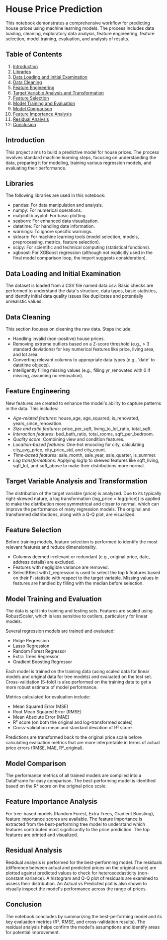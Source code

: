 # House Price Prediction

This notebook demonstrates a comprehensive workflow for predicting house prices using machine learning models. The process includes data loading, cleaning, exploratory data analysis, feature engineering, feature selection, model training, evaluation, and analysis of results.

## Table of Contents

1.  [Introduction](#introduction)
2.  [Libraries](#libraries)
3.  [Data Loading and Initial Examination](#data-loading-and-initial-examination)
4.  [Data Cleaning](#data-cleaning)
5.  [Feature Engineering](#feature-engineering)
6.  [Target Variable Analysis and Transformation](#target-variable-analysis-and-transformation)
7.  [Feature Selection](#feature-selection)
8.  [Model Training and Evaluation](#model-training-and-evaluation)
9.  [Model Comparison](#model-comparison)
10. [Feature Importance Analysis](#feature-importance-analysis)
11. [Residual Analysis](#residual-analysis)
12. [Conclusion](#conclusion)

## Introduction

This project aims to build a predictive model for house prices. The process involves standard machine learning steps, focusing on understanding the data, preparing it for modeling, training various regression models, and evaluating their performance.

## Libraries

The following libraries are used in this notebook:

-   pandas: For data manipulation and analysis.
-   numpy: For numerical operations.
-   matplotlib.pyplot: For basic plotting.
-   seaborn: For enhanced data visualization.
-   datetime: For handling date information.
-   warnings: To ignore specific warnings.
-   sklearn: For machine learning tools (model selection, models, preprocessing, metrics, feature selection).
-   scipy: For scientific and technical computing (statistical functions).
-   xgboost: For XGBoost regression (although not explicitly used in the final model comparison loop, the import suggests consideration).

## Data Loading and Initial Examination

The dataset is loaded from a CSV file named data.csv. Basic checks are performed to understand the data's structure, data types, basic statistics, and identify initial data quality issues like duplicates and potentially unrealistic values.

## Data Cleaning

This section focuses on cleaning the raw data. Steps include:

-   Handling invalid (non-positive) house prices.
-   Removing extreme outliers based on a Z-score threshold (e.g., > 3 standard deviations) for key numerical features like price, living area, and lot area.
-   Converting relevant columns to appropriate data types (e.g., 'date' to datetime objects).
-   Intelligently filling missing values (e.g., filling yr_renovated with 0 if missing, assuming no renovation).

## Feature Engineering

New features are created to enhance the model's ability to capture patterns in the data. This includes:

-   *Age-related features*: house_age, age_squared, is_renovated, years_since_renovation.
-   *Size and ratio features*: price_per_sqft, living_to_lot_ratio, total_sqft.
-   *Interaction features*: bed_bath_ratio, total_rooms, sqft_per_bedroom.
-   *Quality score*: Combining view and condition features.
-   *Location-based features*: One-hot encoding for city, calculating city_avg_price, city_price_std, and city_count.
-   *Time-based features*: sale_month, sale_year, sale_quarter, is_summer.
-   *Log transformations*: Applying log1p to skewed features like sqft_living, sqft_lot, and sqft_above to make their distributions more normal.

## Target Variable Analysis and Transformation

The distribution of the target variable (price) is analyzed. Due to its typically right-skewed nature, a log transformation (log_price = log(price)) is applied to make the distribution more symmetrical and closer to normal, which can improve the performance of many regression models. The original and transformed distributions, along with a Q-Q plot, are visualized.

## Feature Selection

Before training models, feature selection is performed to identify the most relevant features and reduce dimensionality.

-   Columns deemed irrelevant or redundant (e.g., original price, date, address details) are excluded.
-   Features with negligible variance are removed.
-   SelectKBest with f_regression is used to select the top k features based on their F-statistic with respect to the target variable. Missing values in features are handled by filling with the median before selection.

## Model Training and Evaluation

The data is split into training and testing sets. Features are scaled using RobustScaler, which is less sensitive to outliers, particularly for linear models.

Several regression models are trained and evaluated:

-   Ridge Regression
-   Lasso Regression
-   Random Forest Regressor
-   Extra Trees Regressor
-   Gradient Boosting Regressor

Each model is trained on the training data (using scaled data for linear models and original data for tree models) and evaluated on the test set. Cross-validation (5-fold) is also performed on the training data to get a more robust estimate of model performance.

Metrics calculated for evaluation include:

-   Mean Squared Error (MSE)
-   Root Mean Squared Error (RMSE)
-   Mean Absolute Error (MAE)
-   R² score (on both the original and log-transformed scales)
-   Cross-validation mean and standard deviation of R² score.

Predictions are transformed back to the original price scale before calculating evaluation metrics that are more interpretable in terms of actual price errors (RMSE, MAE, R²_original).

## Model Comparison

The performance metrics of all trained models are compiled into a DataFrame for easy comparison. The best-performing model is identified based on the R² score on the original price scale.

## Feature Importance Analysis

For tree-based models (Random Forest, Extra Trees, Gradient Boosting), feature importance scores are available. The feature importance is extracted from the best-performing tree model to understand which features contributed most significantly to the price prediction. The top features are printed and visualized.

## Residual Analysis

Residual analysis is performed for the best-performing model. The residuals (difference between actual and predicted prices on the original scale) are plotted against predicted values to check for heteroscedasticity (non-constant variance). A histogram and Q-Q plot of residuals are examined to assess their distribution. An Actual vs Predicted plot is also shown to visually inspect the model's performance across the range of prices.

## Conclusion

The notebook concludes by summarizing the best-performing model and its key evaluation metrics (R², RMSE, and cross-validation results). The residual analysis helps confirm the model's assumptions and identify areas for potential improvement.
